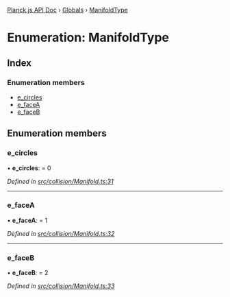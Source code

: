 [Planck.js API Doc](../README.md) › [Globals](../globals.md) › [ManifoldType](manifoldtype.md)

# Enumeration: ManifoldType

## Index

### Enumeration members

* [e_circles](manifoldtype.md#e_circles)
* [e_faceA](manifoldtype.md#e_facea)
* [e_faceB](manifoldtype.md#e_faceb)

## Enumeration members

###  e_circles

• **e_circles**: = 0

*Defined in [src/collision/Manifold.ts:31](https://github.com/shakiba/planck.js/blob/acc3bd8/src/collision/Manifold.ts#L31)*

___

###  e_faceA

• **e_faceA**: = 1

*Defined in [src/collision/Manifold.ts:32](https://github.com/shakiba/planck.js/blob/acc3bd8/src/collision/Manifold.ts#L32)*

___

###  e_faceB

• **e_faceB**: = 2

*Defined in [src/collision/Manifold.ts:33](https://github.com/shakiba/planck.js/blob/acc3bd8/src/collision/Manifold.ts#L33)*

